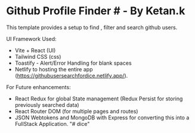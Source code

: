 # Github Profile Finder # - By Ketan.k 

This template provides a setup to find , filter and search github users.

UI Framework Used:
- Vite + React (UI)
- Tailwind CSS (css)
- Toastify - Alert/Error Handling for blank spaces
- Netlify to hosting the entire app (https://githubusersearchfordice.netlify.app/).
  
 For Future enhancements:
- React Redux for global State management (Redux Persist for storing previously searched data)
- React Router DOM (for multiple pages and routes)
- JSON Webtokens and MongoDB with Express for converting this into a FullStack Application. 
"# dice" 
